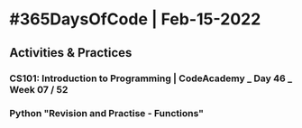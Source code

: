 # #365DaysOfCode | Feb-15-2022
## Activities & Practices     
### CS101: Introduction to Programming | CodeAcademy _ Day 46 _ Week 07 / 52     
### Python "Revision and Practise - Functions"    